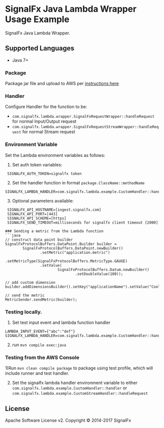 # SignalFx Java Lambda Wrapper Usage Example

SignalFx Java Lambda Wrapper.

## Supported Languages

* Java 7+


###  Package
Package jar file and upload to AWS per [instructions here](http://docs.aws.amazon.com/lambda/latest/dg/java-create-jar-pkg-maven-no-ide.html)

### Handler
Configure Handler for the function to be:
- `com.signalfx.lambda.wrapper.SignalFxRequestWrapper::handleRequest` for normal Input/Output request
- `com.signalfx.lambda.wrapper.SignalFxRequestStreamWrapper::handleRequest` for normal Stream request

### Environment Variable
Set the Lambda environment variables as follows:

1) Set auth token variables:
```
 SIGNALFX_AUTH_TOKEN=signalfx token
```
2) Set the handler function in format `package.ClassName::methodName`
```
SIGNALFX_LAMBDA_HANDLER=com.signalfx.lambda.example.CustomHandler::handler
```
3) Optional parameters available:
```
 SIGNALFX_API_HOSTNAME=[ingest.signalfx.com]
 SIGNALFX_API_PORT=[443]
 SIGNALFX_API_SCHEME=[https]
 SIGNALFX_SEND_TIMEOUT=milliseconds for signalfx client timeout [2000]

### Sending a metric from the Lambda function
```java
// construct data point builder
SignalFxProtocolBuffers.DataPoint.Builder builder =
        SignalFxProtocolBuffers.DataPoint.newBuilder()
                .setMetric("application.metric")
                .setMetricType(SignalFxProtocolBuffers.MetricType.GAUGE)
                .setValue(
                        SignalFxProtocolBuffers.Datum.newBuilder()
                                .setDoubleValue(100));

// add custom dimension
builder.addDimensionsBuilder().setKey("applicationName").setValue("CoolApp").build();

// send the metric
MetricSender.sendMetric(builder);
```

### Testing locally.
1) Set test input event and lambda function handler
```
LAMBDA_INPUT_EVENT={"abc":"def"}
SIGNALFX_LAMBDA_HANDLER=com.signalfx.lambda.example.CustomHandler::handler
```
2) run `mvn compile exec:java`

### Testing from the AWS Console
1)Run `mvn clean compile package` to package using test profile, which will include runner and test handler.

2) Set the signalfx lambda handler environment variable to either
`com.signalfx.lambda.example.CustomHandler::handler` or `com.signalfx.lambda.example.CustomStreamHandler::handleRequest`

## License

Apache Software License v2. Copyright © 2014-2017 SignalFx